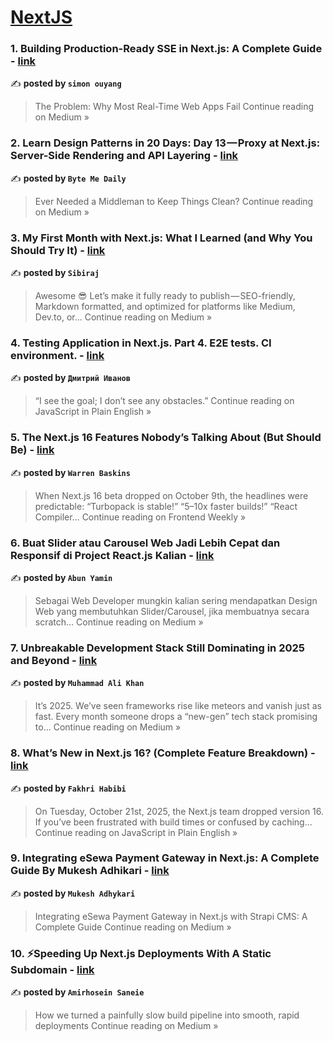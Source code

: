 
<h1><a href=https://medium.com/tag/nextjs/recommended target="_blank" rel="noopener noreferrer">NextJS</a></h1>
<h3>1. Building Production-Ready SSE in Next.js: A Complete Guide - <a href="https://xiouyang.medium.com/building-production-ready-sse-in-next-js-a-complete-guide-18450fb74b7a?source=rss------nextjs-5" target="_blank" rel="noopener noreferrer">link</a></h3>

✍️ **posted by `simon ouyang`**

<blockquote>The Problem: Why Most Real-Time Web Apps Fail
Continue reading on Medium »</blockquote>

<h3>2. Learn Design Patterns in 20 Days: Day 13 — Proxy at Next.js: Server-Side Rendering and API Layering - <a href="https://bytemedaily.medium.com/learn-design-patterns-in-20-days-day-13-proxy-at-next-js-server-side-rendering-and-api-layering-c6091cb062c9?source=rss------nextjs-5" target="_blank" rel="noopener noreferrer">link</a></h3>

✍️ **posted by `Byte Me Daily`**

<blockquote>Ever Needed a Middleman to Keep Things Clean?
Continue reading on Medium »</blockquote>

<h3>3.  My First Month with Next.js: What I Learned (and Why You Should Try It) - <a href="https://medium.com/@sibiraj1024/my-first-month-with-next-js-what-i-learned-and-why-you-should-try-it-6617bac30fd0?source=rss------nextjs-5" target="_blank" rel="noopener noreferrer">link</a></h3>

✍️ **posted by `Sibiraj`**

<blockquote>Awesome 😎 Let’s make it fully ready to publish — SEO-friendly, Markdown formatted, and optimized for platforms like Medium, Dev.to, or…
Continue reading on Medium »</blockquote>

<h3>4. Testing Application in Next.js. Part 4. E2E tests. CI environment. - <a href="https://javascript.plainenglish.io/testing-application-in-next-js-part-4-e2e-tests-ci-environment-d9b1488f3330?source=rss------nextjs-5" target="_blank" rel="noopener noreferrer">link</a></h3>

✍️ **posted by `Дмитрий Иванов`**

<blockquote>“I see the goal; I don’t see any obstacles.”
Continue reading on JavaScript in Plain English »</blockquote>

<h3>5. The Next.js 16 Features Nobody’s Talking About (But Should Be) - <a href="https://medium.com/front-end-weekly/the-next-js-16-features-nobodys-talking-about-but-should-be-7466bfa6b9b5?source=rss------nextjs-5" target="_blank" rel="noopener noreferrer">link</a></h3>

✍️ **posted by `Warren Baskins`**

<blockquote>When Next.js 16 beta dropped on October 9th, the headlines were predictable: “Turbopack is stable!” “5–10x faster builds!” “React Compiler…
Continue reading on Frontend Weekly »</blockquote>

<h3>6. Buat Slider atau Carousel Web Jadi Lebih Cepat dan Responsif di  Project React.js Kalian - <a href="https://medium.com/@abunyamin/buat-slider-atau-carousel-web-jadi-lebih-cepat-dan-responsif-di-project-react-js-kalian-26aaa56f652d?source=rss------nextjs-5" target="_blank" rel="noopener noreferrer">link</a></h3>

✍️ **posted by `Abun Yamin`**

<blockquote>Sebagai Web Developer mungkin kalian sering mendapatkan Design Web yang membutuhkan Slider/Carousel, jika membuatnya secara scratch…
Continue reading on Medium »</blockquote>

<h3>7. Unbreakable Development Stack Still Dominating in 2025 and Beyond - <a href="https://medium.com/@malizamankhan/unbreakable-development-stack-still-dominating-in-2025-and-beyond-dfeb158c33a1?source=rss------nextjs-5" target="_blank" rel="noopener noreferrer">link</a></h3>

✍️ **posted by `Muhammad Ali Khan`**

<blockquote>It’s 2025. We’ve seen frameworks rise like meteors and vanish just as fast. Every month someone drops a “new-gen” tech stack promising to…
Continue reading on Medium »</blockquote>

<h3>8. What’s New in Next.js 16? (Complete Feature Breakdown) - <a href="https://javascript.plainenglish.io/whats-new-in-next-js-16-complete-feature-breakdown-984295b25871?source=rss------nextjs-5" target="_blank" rel="noopener noreferrer">link</a></h3>

✍️ **posted by `Fakhri Habibi`**

<blockquote>On Tuesday, October 21st, 2025, the Next.js team dropped version 16. If you’ve been frustrated with build times or confused by caching…
Continue reading on JavaScript in Plain English »</blockquote>

<h3>9. Integrating eSewa Payment Gateway in Next.js: A Complete Guide By Mukesh Adhikari - <a href="https://medium.com/@mukesh.adhykari/integrating-esewa-payment-gateway-in-next-js-a-complete-guide-by-mukesh-adhikari-da2efbe3c7ef?source=rss------nextjs-5" target="_blank" rel="noopener noreferrer">link</a></h3>

✍️ **posted by `Mukesh Adhykari`**

<blockquote>Integrating eSewa Payment Gateway in Next.js with Strapi CMS: A Complete Guide
Continue reading on Medium »</blockquote>

<h3>10. ⚡️Speeding Up Next.js Deployments With A Static Subdomain - <a href="https://medium.com/@amirhoseinsaneie/%EF%B8%8Fspeeding-up-next-js-deployments-with-a-static-subdomain-d5e61caa80c3?source=rss------nextjs-5" target="_blank" rel="noopener noreferrer">link</a></h3>

✍️ **posted by `Amirhosein Saneie`**

<blockquote>How we turned a painfully slow build pipeline into smooth, rapid deployments
Continue reading on Medium »</blockquote>

